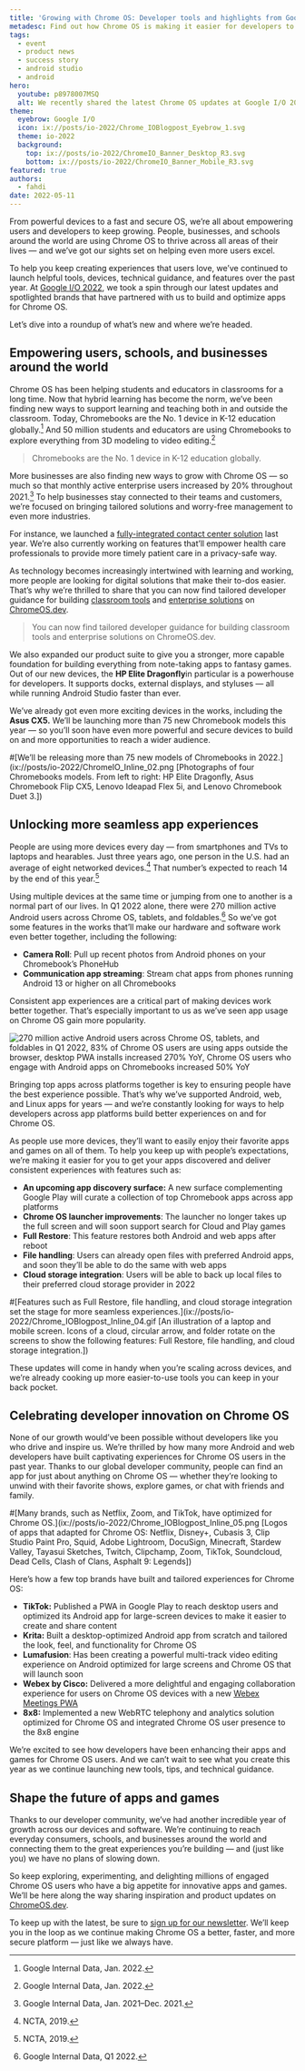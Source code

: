 ```yaml
---
title: 'Growing with Chrome OS: Developer tools and highlights from Google I/O 2022'
metadesc: Find out how Chrome OS is making it easier for developers to build seamless, fast, and engaging app experiences.
tags:
  - event
  - product news
  - success story
  - android studio
  - android
hero:
  youtube: p8978007MSQ
  alt: We recently shared the latest Chrome OS updates at Google I/O 2022.
theme:
  eyebrow: Google I/O
  icon: ix://posts/io-2022/Chrome_IOBlogpost_Eyebrow_1.svg
  theme: io-2022
  background:
    top: ix://posts/io-2022/ChromeIO_Banner_Desktop_R3.svg
    bottom: ix://posts/io-2022/ChromeIO_Banner_Mobile_R3.svg
featured: true
authors:
  - fahdi
date: 2022-05-11
---
```


From powerful devices to a fast and secure OS, we’re all about empowering users and developers to keep growing. People, businesses, and schools around the world are using Chrome OS to thrive across all areas of their lives — and we’ve got our sights set on helping even more users excel.

To help you keep creating experiences that users love, we’ve continued to launch helpful tools, devices, technical guidance, and features over the past year. At [Google I/O 2022](https://io.google/2022/), we took a spin through our latest updates and spotlighted brands that have partnered with us to build and optimize apps for Chrome OS.

Let’s dive into a roundup of what’s new and where we’re headed.

## Empowering users, schools, and businesses around the world

Chrome OS has been helping students and educators in classrooms for a long time. Now that hybrid learning has become the norm, we’ve been finding new ways to support learning and teaching both in and outside the classroom. Today, Chromebooks are the No. 1 device in K-12 education globally.[^1] And 50 million students and educators are using Chromebooks to explore everything from 3D modeling to video editing.[^2]

> Chromebooks are the No. 1 device in K-12 education globally.

More businesses are also finding new ways to grow with Chrome OS — so much so that monthly active enterprise users increased by 20% throughout 2021.[^3] To help businesses stay connected to their teams and customers, we’re focused on bringing tailored solutions and worry-free management to even more industries.

For instance, we launched a [fully-integrated contact center solution](https://cloud.google.com/blog/products/chrome-enterprise/chrome-os-contact-center) last year. We’re also currently working on features that’ll empower health care professionals to provide more timely patient care in a privacy-safe way.

As technology becomes increasingly intertwined with learning and working, more people are looking for digital solutions that make their to-dos easier. That’s why we’re thrilled to share that you can now find tailored developer guidance for building [classroom tools](/{{locale.code}}/education) and [enterprise solutions](/{{locale.code}}/enterprise) on [ChromeOS.dev](/{{locale.code}}/).

> You can now find tailored developer guidance for building classroom tools and enterprise solutions on ChromeOS.dev.

We also expanded our product suite to give you a stronger, more capable foundation for building everything from note-taking apps to fantasy games. Out of our new devices, the **HP Elite Dragonfly**in particular is a powerhouse for developers. It supports docks, external displays, and styluses — all while running Android Studio faster than ever.

We’ve already got even more exciting devices in the works, including the **Asus CX5.** We’ll be launching more than 75 new Chromebook models this year — so you’ll soon have even more powerful and secure devices to build on and more opportunities to reach a wider audience.

#[We’ll be releasing more than 75 new models of Chromebooks in 2022.](ix://posts/io-2022/ChromeIO_Inline_02.png [Photographs of four Chromebooks models. From left to right: HP Elite Dragonfly, Asus Chromebook Flip CX5, Lenovo Ideapad Flex 5i, and Lenovo Chromebook Duet 3.])

## Unlocking more seamless app experiences

People are using more devices every day — from smartphones and TVs to laptops and hearables. Just three years ago, one person in the U.S. had an average of eight networked devices.[^4] That number’s expected to reach 14 by the end of this year.[^5]

Using multiple devices at the same time or jumping from one to another is a normal part of our lives. In Q1 2022 alone, there were 270 million active Android users across Chrome OS, tablets, and foldables.[^6] So we’ve got some features in the works that’ll make our hardware and software work even better together, including the following:

- **Camera Roll**: Pull up recent photos from Android phones on your Chromebook’s PhoneHub
- **Communication app streaming**: Stream chat apps from phones running Android 13 or higher on all Chromebooks

Consistent app experiences are a critical part of making devices work better together. That’s especially important to us as we’ve seen app usage on Chrome OS gain more popularity.

![270 million active Android users across Chrome OS, tablets, and foldables in Q1 2022, 83% of Chrome OS users are using apps outside the browser, desktop PWA installs increased 270% YoY, Chrome OS users who engage with Android apps on Chromebooks increased 50% YoY](ix://posts/io-2022/Chrome_IOBlogpost_Inline_03.gif)

Bringing top apps across platforms together is key to ensuring people have the best experience possible. That’s why we’ve supported Android, web, and Linux apps for years — and we’re constantly looking for ways to help developers across app platforms build better experiences on and for Chrome OS.

As people use more devices, they’ll want to easily enjoy their favorite apps and games on all of them. To help you keep up with people’s expectations, we’re making it easier for you to get your apps discovered and deliver consistent experiences with features such as:

- **An upcoming app discovery surface:** A new surface complementing Google Play will curate a collection of top Chromebook apps across app platforms
- **Chrome OS launcher improvements**: The launcher no longer takes up the full screen and will soon support search for Cloud and Play games
- **Full Restore**: This feature restores both Android and web apps after reboot
- **File handling**: Users can already open files with preferred Android apps, and soon they’ll be able to do the same with web apps
- **Cloud storage integration**: Users will be able to back up local files to their preferred cloud storage provider in 2022

#[Features such as Full Restore, file handling, and cloud storage integration set the stage for more seamless experiences.](ix://posts/io-2022/Chrome_IOBlogpost_Inline_04.gif [An illustration of a laptop and mobile screen. Icons of a cloud, circular arrow, and folder rotate on the screens to show the following features: Full Restore, file handling, and cloud storage integration.])

These updates will come in handy when you’re scaling across devices, and we’re already cooking up more easier-to-use tools you can keep in your back pocket.

## Celebrating developer innovation on Chrome OS

None of our growth would’ve been possible without developers like you who drive and inspire us. We’re thrilled by how many more Android and web developers have built captivating experiences for Chrome OS users in the past year.
Thanks to our global developer community, people can find an app for just about anything on Chrome OS — whether they’re looking to unwind with their favorite shows, explore games, or chat with friends and family.

#[Many brands, such as Netflix, Zoom, and TikTok, have optimized for Chrome OS.](ix://posts/io-2022/Chrome_IOBlogpost_Inline_05.png [Logos of apps that adapted for Chrome OS: Netflix, Disney+, Cubasis 3, Clip Studio Paint Pro, Squid, Adobe Lightroom, DocuSign, Minecraft, Stardew Valley, Tayasui Sketches, Twitch, Clipchamp, Zoom, TikTok, Soundcloud, Dead Cells, Clash of Clans, Asphalt 9: Legends])

Here’s how a few top brands have built and tailored experiences for Chrome OS:

- **TikTok:** Published a PWA in Google Play to reach desktop users and optimized its Android app for large-screen devices to make it easier to create and share content
- **Krita:** Built a desktop-optimized Android app from scratch and tailored the look, feel, and functionality for Chrome OS
- **Lumafusion**: Has been creating a powerful multi-track video editing experience on Android optimized for large screens and Chrome OS that will launch soon
- **Webex by Cisco:** Delivered a more delightful and engaging collaboration experience for users on Chrome OS devices with a new [Webex Meetings PWA](https://blog.webex.com/video-conferencing/chromebooks/)
- **8x8:** Implemented a new WebRTC telephony and analytics solution optimized for Chrome OS and integrated Chrome OS user presence to the 8x8 engine

We’re excited to see how developers have been enhancing their apps and games for Chrome OS users. And we can’t wait to see what you create this year as we continue launching new tools, tips, and technical guidance.

## Shape the future of apps and games

Thanks to our developer community, we’ve had another incredible year of growth across our devices and software. We’re continuing to reach everyday consumers, schools, and businesses around the world and connecting them to the great experiences you’re building — and (just like you) we have no plans of slowing down.

So keep exploring, experimenting, and delighting millions of engaged Chrome OS users who have a big appetite for innovative apps and games. We’ll be here along the way sharing inspiration and product updates on [ChromeOS.dev](/{{locale.code}}/).

To keep up with the latest, be sure to [sign up for our newsletter](/{{locale.code}}/subscribe). We’ll keep you in the loop as we continue making Chrome OS a better, faster, and more secure platform — just like we always have.

[^1]: Google Internal Data, Jan. 2022.
[^2]: Google Internal Data, Jan. 2022.
[^3]: Google Internal Data, Jan. 2021–Dec. 2021.
[^4]: NCTA, 2019.
[^5]: NCTA, 2019.
[^6]: Google Internal Data, Q1 2022.
